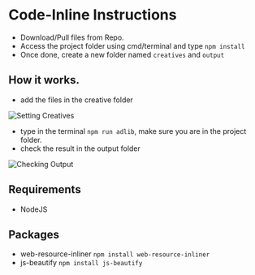 # Code-Inline Instructions

* Download/Pull files from Repo.
* Access the project folder using cmd/terminal and type `npm install`
* Once done, create a new folder named `creatives` and `output`


## How it works.
* add the files in the creative folder

![Setting Creatives](https://storage.googleapis.com/adlib-storage/code-inline/Screen%20Shot%202020-11-20%20at%207.41.52%20AM.png)

* type in the terminal `npm run adlib`, make sure you are in the project folder.
* check the result in the output folder

![Checking Output](https://storage.googleapis.com/adlib-storage/code-inline/Screen%20Shot%202020-11-20%20at%207.48.24%20AM.png)


## Requirements

* NodeJS

## Packages
* web-resource-inliner `npm install web-resource-inliner`
* js-beautify `npm install js-beautify`
